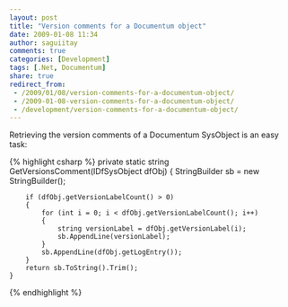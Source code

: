 ```yaml
---
layout: post
title: "Version comments for a Documentum object"
date: 2009-01-08 11:34
author: saguiitay
comments: true
categories: [Development]
tags: [.Net, Documentum]
share: true
redirect_from:
 - /2009/01/08/version-comments-for-a-documentum-object/
 - /2009-01-08-version-comments-for-a-documentum-object/
 - /development/version-comments-for-a-documentum-object/
---
```

Retrieving the version comments of a Documentum SysObject is an easy task:

{% highlight csharp %}
    private static string GetVersionsComment(IDfSysObject dfObj)
    {
        StringBuilder sb = new StringBuilder();

        if (dfObj.getVersionLabelCount() > 0)
        {
            for (int i = 0; i < dfObj.getVersionLabelCount(); i++)
            {
                string versionLabel = dfObj.getVersionLabel(i);
                sb.AppendLine(versionLabel);
            }
            sb.AppendLine(dfObj.getLogEntry());
        }
        return sb.ToString().Trim();
    }
{% endhighlight %}
